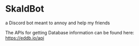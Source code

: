 # SkaldBot
a Discord bot meant to annoy and help my friends


The APIs for getting Database information can be found here: https://eddb.io/api
